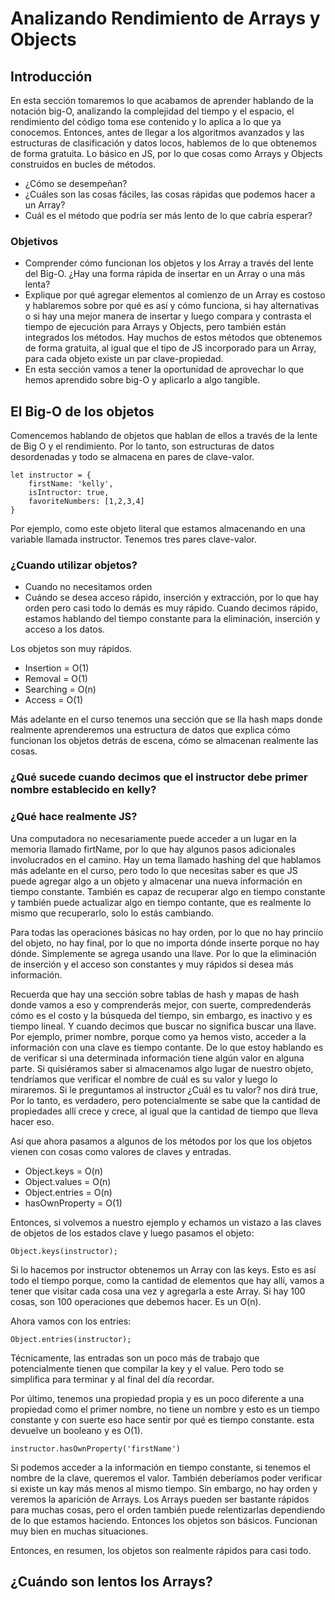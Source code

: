 # Analizando Rendimiento de Arrays y Objects
## Introducción
En esta sección tomaremos lo que acabamos de aprender hablando de la notación big-O, analizando la complejidad del tiempo y el espacio, el rendimiento del código toma ese contenido y lo aplica a lo que ya conocemos. Entonces, antes de llegar a los algoritmos avanzados y las estructuras de clasificación y datos locos, hablemos de lo que obtenemos de forma gratuita. Lo básico en JS, por lo que cosas como Arrays y Objects construidos en bucles de métodos.
- ¿Cómo se desempeñan?
- ¿Cuáles son las cosas fáciles, las cosas rápidas que podemos hacer a un Array?
- Cuál es el método que podría ser más lento de lo que cabría esperar?

### Objetivos
- Comprender cómo funcionan los objetos y los Array a través del lente del Big-O. ¿Hay una forma rápida de insertar en un Array o una más lenta?
- Explique por qué agregar elementos al comienzo de un Array es costoso y hablaremos sobre por qué es así y cómo funciona, si hay alternativas o si hay una mejor manera de insertar y luego compara y contrasta el tiempo de ejecución para Arrays y Objects, pero también están integrados los métodos. Hay muchos de estos métodos que obtenemos de forma gratuita, al igual que el tipo de JS incorporado para un Array, para cada objeto existe un par clave-propiedad.
- En esta sección vamos a tener la oportunidad de aprovechar lo que hemos aprendido sobre big-O y aplicarlo a algo tangible.

## El Big-O de los objetos
Comencemos hablando de objetos que hablan de ellos a través de la lente de Big O y el rendimiento. Por lo tanto, son estructuras de datos desordenadas y todo se almacena en pares de clave-valor.
```
let instructor = {
	firstName: 'kelly',
	isIntructor: true,
	favoriteNumbers: [1,2,3,4]
}
```
Por ejemplo, como este objeto literal que estamos almacenando en una variable llamada instructor. Tenemos tres pares clave-valor.

### ¿Cuando utilizar objetos?
- Cuando no necesitamos orden
- Cuándo se desea acceso rápido, inserción y extracción, por lo que hay orden pero casi todo lo demás es muy rápido. Cuando decimos rápido, estamos hablando del tiempo constante para la eliminación, inserción y acceso a los datos.

Los objetos son muy rápidos.
- Insertion = O(1)
- Removal = O(1)
- Searching = O(n)
- Access = O(1)

Más adelante en el curso tenemos una sección que se lla hash maps donde realmente aprenderemos una estructura de datos que explica cómo funcionan los objetos detrás de escena, cómo se almacenan realmente las cosas.

### ¿Qué sucede cuando decimos que el instructor debe primer nombre establecido en kelly?
### ¿Qué hace realmente JS?
Una computadora no necesariamente puede acceder a un lugar en la memoria llamado firtName, por lo que hay algunos pasos adicionales involucrados en el camino. Hay un tema llamado hashing del que hablamos más adelante en el curso, pero todo lo que necesitas saber es que JS puede agregar algo a un objeto y almacenar una nueva información en tiempo constante.
También es capaz de recuperar algo en tiempo constante y también puede actualizar algo en tiempo contante, que es realmente lo mismo que recuperarlo, solo lo estás cambiando.

Para todas las operaciones básicas no hay orden, por lo que no hay princiío del objeto, no hay final, por lo que no importa dónde inserte porque no hay dónde. Simplemente se agrega usando una llave. Por lo que la eliminación de inserción y el acceso son constantes y muy rápidos si desea más información.

Recuerda que hay una sección sobre tablas de hash y mapas de hash donde vamos a eso y comprenderás mejor, con suerte, compredenderás cómo es el costo y la búsqueda del tiempo, sin embargo, es inactivo y es tiempo lineal. Y cuando decimos que buscar no significa buscar una llave. Por ejemplo, primer nombre, porque como ya hemos visto, acceder a la información con una clave es tiempo contante. De lo que estoy hablando es de verificar si una determinada información tiene algún valor en alguna parte. Si quisiéramos saber si almacenamos algo lugar de nuestro objeto, tendríamos que verificar el nombre de cuál es su valor y luego lo miraremos. Si le preguntamos al instructor ¿Cuál es tu valor? nos dirá true, Por lo tanto, es verdadero, pero potencialmente se sabe que la cantidad de propiedades allí crece y crece, al igual que la cantidad de tiempo que lleva hacer eso.

Así que ahora pasamos a algunos de los métodos por los que los objetos vienen con cosas como valores de claves y entradas.
- Object.keys = O(n)
- Object.values = O(n)
- Object.entries = O(n)
- hasOwnProperty = O(1)

Entonces, si volvemos a nuestro ejemplo y echamos un vistazo a las claves de objetos de los estados clave y luego pasamos el objeto:
```
Object.keys(instructor);
```
Si lo hacemos por instructor obtenemos un Array con las keys. Esto es así todo el tiempo porque, como la cantidad de elementos que hay allí, vamos a tener que visitar cada cosa una vez y agregarla a este Array. Si hay 100 cosas, son 100 operaciones que debemos hacer. Es un O(n).

Ahora vamos con los entries:
```
Object.entries(instructor);
```

Técnicamente, las entradas son un poco más de trabajo que potencialmente tienen que compilar la key y el value. Pero todo se simplifica para terminar y al final del día recordar.

Por último, tenemos una propiedad propia y es un poco diferente a una propiedad como el primer nombre, no tiene un nombre y esto es un tiempo constante y con suerte eso hace sentir por qué es tiempo constante. esta devuelve un booleano y es O(1).
```
instructor.hasOwnProperty('firstName')
```

Si podemos acceder a la información en tiempo constante, si tenemos el nombre de la clave, queremos el valor. También deberíamos poder verificar si existe un kay más menos al mismo tiempo. Sin embargo, no hay orden y veremos la aparición de Arrays. Los Arrays pueden ser bastante rápidos para muchas cosas, pero el orden también puede relentizarlas dependiendo de lo que estamos haciendo. Entonces los objetos son básicos. Funcionan muy bien en muchas situaciones.


 
Entonces, en resumen, los objetos son realmente rápidos para casi todo.


## ¿Cuándo son lentos los Arrays?

